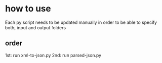 # how to use

Each py script needs to be updated manually in order to be able to specify both, input and output folders

## order

1st: run xml-to-json.py
2nd: run parsed-json.py

